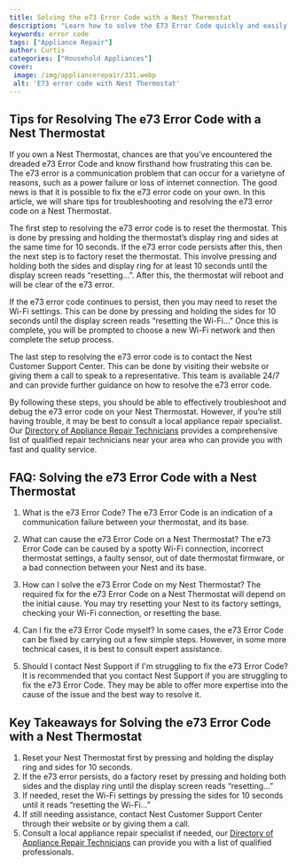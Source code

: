 ```yaml
---
title: Solving the e73 Error Code with a Nest Thermostat
description: "Learn how to solve the E73 Error Code quickly and easily with a Nest Thermostat Discover essential steps to help you get your system back up and running in no time"
keywords: error code
tags: ["Appliance Repair"]
author: Curtis
categories: ["Household Appliances"]
cover: 
 image: /img/appliancerepair/331.webp
 alt: 'E73 error code with Nest Thermostat'
---
```

## Tips for Resolving The e73 Error Code with a Nest Thermostat 

If you own a Nest Thermostat, chances are that you’ve encountered the dreaded e73 Error Code and know firsthand how frustrating this can be. The e73 error is a communication problem that can occur for a varietyne of reasons, such as a power failure or loss of internet connection. The good news is that it is possible to fix the e73 error code on your own. In this article, we will share tips for troubleshooting and resolving the e73 error code on a Nest Thermostat.

The first step to resolving the e73 error code is to reset the thermostat. This is done by pressing and holding the thermostat’s display ring and sides at the same time for 10 seconds. If the e73 error code persists after this, then the next step is to factory reset the thermostat. This involve pressing and holding both the sides and display ring for at least 10 seconds until the display screen reads “resetting…”. After this, the thermostat will reboot and will be clear of the e73 error.

If the e73 error code continues to persist, then you may need to reset the Wi-Fi settings. This can be done by pressing and holding the sides for 10 seconds until the display screen reads “resetting the Wi-Fi…” Once this is complete, you will be prompted to choose a new Wi-Fi network and then complete the setup process.

The last step to resolving the e73 error code is to contact the Nest Customer Support Center. This can be done by visiting their website or giving them a call to speak to a representative. This team is available 24/7 and can provide further guidance on how to resolve the e73 error code.

By following these steps, you should be able to effectively troubleshoot and debug the e73 error code on your Nest Thermostat. However, if you’re still having trouble, it may be best to consult a local appliance repair specialist. Our [Directory of Appliance Repair Technicians](./pages/appliance-repair-technicians) provides a comprehensive list of qualified repair technicians near your area who can provide you with fast and quality service.

## FAQ: Solving the e73 Error Code with a Nest Thermostat

1. What is the e73 Error Code?
The e73 Error Code is an indication of a communication failure between your thermostat, and its base.

2. What can cause the e73 Error Code on a Nest Thermostat?
The e73 Error Code can be caused by a spotty Wi-Fi connection, incorrect thermostat settings, a faulty sensor, out of date thermostat firmware, or a bad connection between your Nest and its base.

3. How can I solve the e73 Error Code on my Nest Thermostat?
The required fix for the e73 Error Code on a Nest Thermostat will depend on the initial cause. You may try resetting your Nest to its factory settings, checking your Wi-Fi connection, or resetting the base. 

4. Can I fix the e73 Error Code myself?
In some cases, the e73 Error Code can be fixed by carrying out a few simple steps. However, in some more technical cases, it is best to consult expert assistance.

5. Should I contact Nest Support if I'm struggling to fix the e73 Error Code?
It is recommended that you contact Nest Support if you are struggling to fix the e73 Error Code. They may be able to offer more expertise into the cause of the issue and the best way to resolve it.

## Key Takeaways for Solving the e73 Error Code with a Nest Thermostat
1. Reset your Nest Thermostat first by pressing and holding the display ring and sides for 10 seconds.
2. If the e73 error persists, do a factory reset by pressing and holding both sides and the display ring until the display screen reads “resetting…”
3. If needed, reset the Wi-Fi settings by pressing the sides for 10 seconds until it reads “resetting the Wi-Fi…”
4. If still needing assistance, contact Nest Customer Support Center through their website or by giving them a call.
5. Consult a local appliance repair specialist if needed, our [Directory of Appliance Repair Technicians](./Pages/Appliance-repair-technicians) can provide you with a list of qualified professionals.
